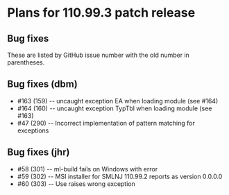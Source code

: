 # Plans for 110.99.3 patch release

## Bug fixes

These are listed by GitHub issue number with the old number in
parentheses.

## Bug fixes (dbm)

* #163 (159) -- uncaught exception EA when loading module (see #164)
* #164 (160) -- uncaught exception TypTbl when loading module (see #163)
* #47  (290) -- Incorrect implementation of pattern matching for exceptions

## Bug fixes (jhr)

* #58  (301) -- ml-build fails on Windows with error
* #59  (302) -- MSI installer for SMLNJ 110.99.2 reports as version 0.0.0.0
* #60  (303) -- Use raises wrong exception

